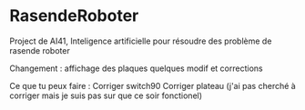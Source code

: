 # RasendeRoboter
Project de AI41, Inteligence artificielle pour résoudre des problème de rasende roboter

Changement :	affichage des plaques
		quelques modif et corrections

Ce que tu peux faire : 	Corriger switch90
			Corriger plateau (j'ai pas cherché à corriger mais je suis pas sur que ce soir fonctionel)
